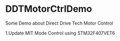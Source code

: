 # DDTMotorCtrlDemo
Some Demo about Direct Drive Tech Motor Control

1.Update MIT Mode Control using STM32F407VET6   
